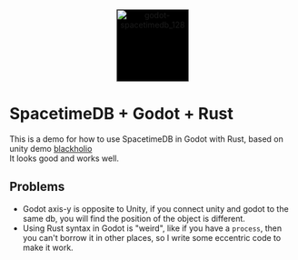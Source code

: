 <p align="center">
  <img src="https://github.com/user-attachments/assets/41dd6587-9f3c-45cd-b6b4-e144dc4338ac" style="background-color: black" alt="godot-spacetimedb_128" width="128">
</p>

# SpacetimeDB + Godot + Rust
This is a demo for how to use SpacetimeDB in Godot with Rust, based on unity demo [blackholio](https://github.com/clockworklabs/SpacetimeDB/tree/master/demo/Blackholio)  
It looks good and works well.

## Problems
* Godot axis-y is opposite to Unity, if you connect unity and godot to the same db, you will find the position of the object is different.
* Using Rust syntax in Godot is "weird", like if you have a `process`, then you can't borrow it in other places, so I write some eccentric code to make it work.